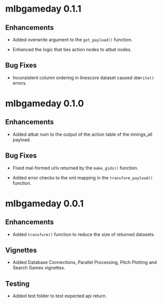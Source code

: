 # mlbgameday 0.1.1

## Enhancements

* Added overwrite argument to the `get_payload()` function.

* Enhanced the logic that ties action nodes to atbat nodes.

## Bug Fixes

* Inconsistent column ordering in linescore dataset caused `dbWrite()` errors.

# mlbgameday 0.1.0

## Enhancements

* Added atbat num to the output of the action table of the innings_all payload.

## Bug Fixes

* Fixed mal-formed urls returned by the `make_gids()` function.

* Added error checks to the xml mapping in the `transform_payload()` function.

# mlbgameday 0.0.1

## Enhancements

* Added `transform()` function to reduce the size of returned datasets.

## Vignettes

* Added Database Connections, Parallel Processing, Pitch Plotting and Search Games vignettes.

## Testing

* Added test folder to test expected api return.

